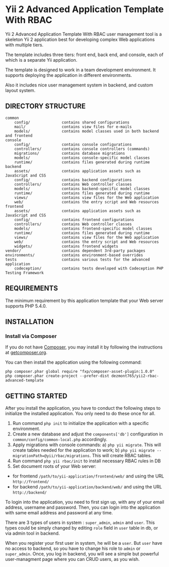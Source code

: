 Yii 2 Advanced Application Template With RBAC
===================================

Yii 2 Advanced Application Template With RBAC user management tool is a skeleton Yii 2 application best for
developing complex Web applications with multiple tiers.

The template includes three tiers: front end, back end, and console, each of which
is a separate Yii application.

The template is designed to work in a team development environment. It supports
deploying the application in different environments.

Also it includes nice user management system in backend, and custom layout system.


DIRECTORY STRUCTURE
-------------------

```
common
    config/              contains shared configurations
    mail/                contains view files for e-mails
    models/              contains model classes used in both backend and frontend
console
    config/              contains console configurations
    controllers/         contains console controllers (commands)
    migrations/          contains database migrations
    models/              contains console-specific model classes
    runtime/             contains files generated during runtime
backend
    assets/              contains application assets such as JavaScript and CSS
    config/              contains backend configurations
    controllers/         contains Web controller classes
    models/              contains backend-specific model classes
    runtime/             contains files generated during runtime
    views/               contains view files for the Web application
    web/                 contains the entry script and Web resources
frontend
    assets/              contains application assets such as JavaScript and CSS
    config/              contains frontend configurations
    controllers/         contains Web controller classes
    models/              contains frontend-specific model classes
    runtime/             contains files generated during runtime
    views/               contains view files for the Web application
    web/                 contains the entry script and Web resources
    widgets/             contains frontend widgets
vendor/                  contains dependent 3rd-party packages
environments/            contains environment-based overrides
tests                    contains various tests for the advanced application
    codeception/         contains tests developed with Codeception PHP Testing Framework
```


REQUIREMENTS
------------

The minimum requirement by this application template that your Web server supports PHP 5.4.0.


INSTALLATION
------------

### Install via Composer

If you do not have [Composer](http://getcomposer.org/), you may install it by following the instructions
at [getcomposer.org](http://getcomposer.org/doc/00-intro.md#installation-nix).

You can then install the application using the following command:

~~~
php composer.phar global require "fxp/composer-asset-plugin:1.0.0"
php composer.phar create-project --prefer-dist dezmont765/yii2-rbac-advanced-template
~~~


GETTING STARTED
---------------

After you install the application, you have to conduct the following steps to initialize
the installed application. You only need to do these once for all.

1. Run command `php init` to initialize the application with a specific environment.
2. Create a new database and adjust the `components['db']` configuration in `common/config/common-local.php` accordingly.
3. Apply migrations with console commands: 
   a) `php yii migrate`. This will create tables needed for the application to work;
   b) `php yii migrate --migrationPath=@yii/rbac/migrations`. This will create RBAC tables.
4. Run command `php yii rbac/init` to install necessary RBAC rules in DB
4. Set document roots of your Web server:

- for frontend `/path/to/yii-application/frontend/web/` and using the URL `http://frontend/`
- for backend `/path/to/yii-application/backend/web/` and using the URL `http://backend/`

To login into the application, you need to first sign up, with any of your email address, username and password.
Then, you can login into the application with same email address and password at any time.

There are 3 types of users in system : `super_admin`, `admin` and `user`.
This types could be simply changed by editing `role` field in `user` table in db, or via admin tool in backend.

When you register your first user in system, he will be a `user`.
But `user` have no access to backend, so you have to change his role to `admin` or `super_admin`.
Once, you log in backend, you will see a simple but powerful user-managment page where you can CRUD users, as you wish.
